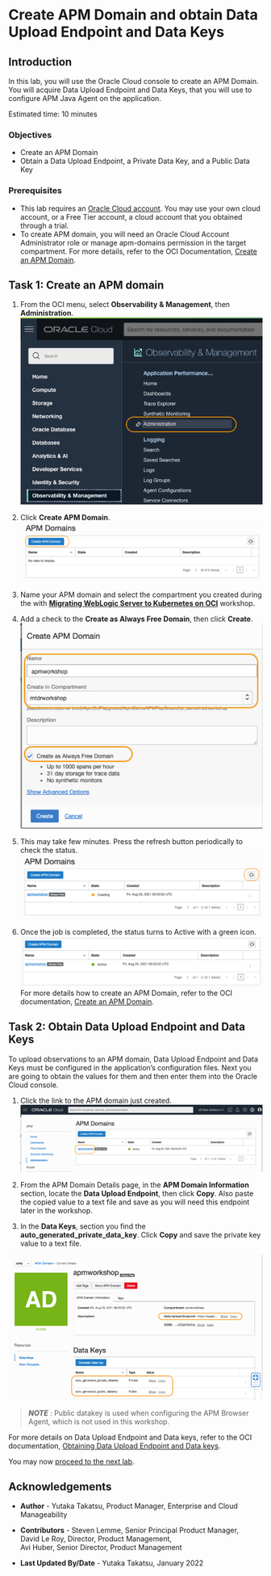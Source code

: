 # Create APM Domain and obtain Data Upload Endpoint and Data Keys

## Introduction

In this lab, you will use the Oracle Cloud console to create an APM Domain. You will acquire Data Upload Endpoint and Data Keys, that you will use to configure APM Java Agent on the application.

Estimated time: 10 minutes

### Objectives

*	Create an APM Domain
*	Obtain a Data Upload Endpoint, a Private Data Key, and a Public Data Key


### Prerequisites

* This lab requires an [Oracle Cloud account](https://www.oracle.com/cloud/free/). You may use your own cloud account, or a Free Tier account, a cloud account that you obtained through a trial.
* To create APM domain, you will need an Oracle Cloud Account Administrator role or manage apm-domains permission in the target compartment. For more details, refer to the OCI Documentation, [Create an APM Domain](https://docs.oracle.com/en-us/iaas/application-performance-monitoring/doc/create-apm-domain.html).

## Task 1: Create an APM domain

1.	From the OCI menu, select **Observability & Management**, then **Administration**.
	![Oracle Cloud console Menu](images/2-1-domain.png " ")
2.	Click **Create APM Domain**.
  ![Oracle Cloud console, Create APM Domain](images/2-2-domain.png " ")
3. Name your APM domain and select the compartment you created during the with **[Migrating WebLogic Server to Kubernetes on OCI](https://apexapps.oracle.com/pls/apex/dbpm/r/livelabs/workshop-attendee-2?p210_workshop_id=567&p210_type=2&session=102696148940850)** workshop.

4. Add a check to the **Create as Always Free Domain**, then click **Create**.
  ![Oracle Cloud console, Create APM Domain](images/2-3-domain.png " ")

5.	This may take few minutes. Press the refresh button periodically to check the status.
  ![Oracle Cloud console, Create APM Domain](images/2-4-domain.png " ")
6.	Once the job is completed, the status turns to Active with a green icon.
  ![Oracle Cloud console, Create APM Domain](images/2-5-domain.png " ")
  For more details how to create an APM Domain, refer to the OCI documentation, [Create an APM Domain](https://docs.oracle.com/en-us/iaas/application-performance-monitoring/doc/create-apm-domain.html).

## Task 2: Obtain Data Upload Endpoint and Data Keys

To upload observations to an APM domain, Data Upload Endpoint and Data Keys must be configured in the application’s configuration files. Next you are going to obtain the values for them and then enter them into the Oracle Cloud console.

1.	Click the link to the APM domain just created.
  ![Oracle Cloud console, APM Domain](images/3-1-domain.png " ")

2. From the APM Domain Details page, in the **APM Domain Information**  section, locate the **Data Upload Endpoint**, then click **Copy**. Also paste the copied value to a text file and save as you will need this endpoint later in the workshop.  

3. In the **Data Keys**, section you find the **auto\_generated\_private_data\_key**. Click **Copy** and save the private key value to a text file.


  ![Oracle Cloud console, APM Domain](images/3-2-domain.png " ")

> ***NOTE*** : Public datakey is used when configuring the APM Browser Agent, which is not used in this workshop.

For more details on Data Upload Endpoint and Data keys, refer to the OCI documentation, [Obtaining Data Upload Endpoint and Data keys](https://docs.oracle.com/en-us/iaas/application-performance-monitoring/doc/obtain-data-upload-endpoint-and-data-keys.html).


You may now [proceed to the next lab](#next).

## Acknowledgements

* **Author** - Yutaka Takatsu, Product Manager, Enterprise and Cloud Manageability
- **Contributors** - Steven Lemme, Senior Principal Product Manager,<br>
David Le Roy, Director, Product Management,<br>
Avi Huber, Senior Director, Product Management
* **Last Updated By/Date** - Yutaka Takatsu, January 2022
